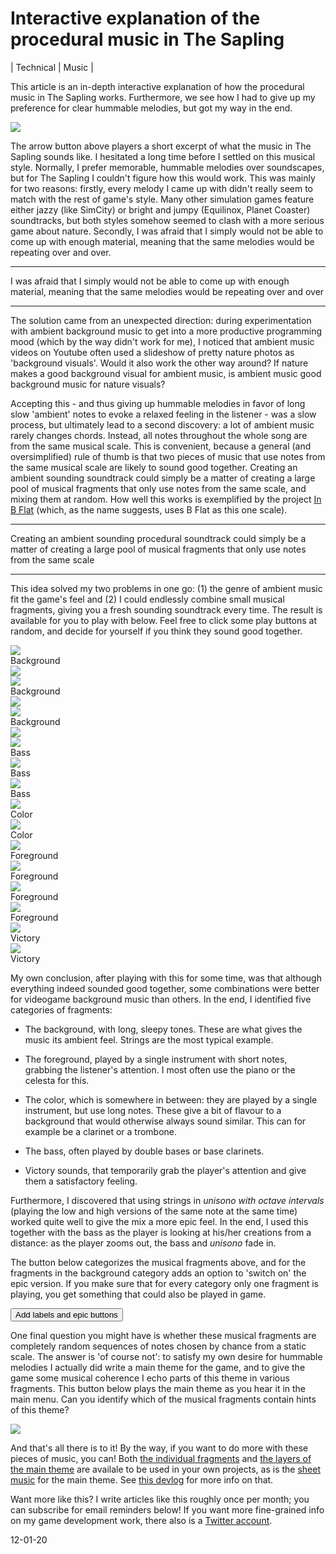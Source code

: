 Interactive explanation of the procedural music in The Sapling
==============================================================

| Technical | Music |

This article is an in-depth interactive explanation of how the procedural music in The Sapling works. Furthermore, we see how I had to give up my preference for clear hummable melodies, but got my way in the end.

<div class="">
	<img class="layerplayer" src="music/quiet.svg" playing='false' audio='music/example.mp3'>
</div>

The arrow button above players a short excerpt of what the music in The Sapling sounds like. I hesitated a long time before I settled on this musical style. Normally, I prefer memorable, hummable melodies over soundscapes, but for The Sapling I couldn't figure how this would work. This was mainly for two reasons: firstly, every melody I came up with didn't really seem to match with the rest of game's style. Many other simulation games feature either jazzy (like SimCity) or bright and jumpy (Equilinox, Planet Coaster) soundtracks, but both styles somehow seemed to clash with a more serious game about nature. Secondly, I was afraid that I simply would not be able to come up with enough material, meaning that the same melodies would be repeating over and over.

---

I was afraid that I simply would not be able to come up with enough material, meaning that the same melodies would be repeating over and over

---

The solution came from an unexpected direction: during experimentation with ambient background music to get into a more productive programming mood (which by the way didn't work for me), I noticed that ambient music videos on Youtube often used a slideshow of pretty nature photos as 'background visuals'. Would it also work the other way around? If nature makes a good background visual for ambient music, is ambient music good background music for nature visuals? 

Accepting this - and thus giving up hummable melodies in favor of long slow 'ambient' notes to evoke a relaxed feeling in the listener - was a slow process, but ultimately lead to a second discovery: a lot of ambient music rarely changes chords. Instead, all notes throughout the whole song are from the same musical scale. This is convenient, because a general (and oversimplified) rule of thumb is that two pieces of music that use notes from the same musical scale are likely to sound good together. Creating an ambient sounding soundtrack could simply be a matter of creating a large pool of musical fragments that only use notes from the same scale, and mixing them at random. How well this works is exemplified by the project [In B Flat](http://inbflat.net) (which, as the name suggests, uses B Flat as this one scale).

---

Creating an ambient sounding procedural soundtrack could simply be a matter of creating a large pool of musical fragments that only use notes from the same scale

---

This idea solved my two problems in one go: (1) the genre of ambient music fit the game's feel and (2) I could endlessly combine small musical fragments, giving you a fresh sounding soundtrack every time. The result is available for you to play with below. Feel free to click some play buttons at random, and decide for yourself if you think they sound good together.

<div class="player_group">
<div class="player_container">
	<img class="layerplayer" src="music/quiet.svg" playing='false' audio='music/BG1.mp3' epicLayer="music/EP1.mp3"><div class="player_label">Background</div>
	<img class="layerplayer_extra_layer" src="music/extra_layer_quiet.svg" playing="false" baseLayerName="music/BG1.mp3">
</div>
<div class="player_container">
	<img class="layerplayer" src="music/quiet.svg" playing='false' audio='music/BG2.mp3' epicLayer="music/EP2.mp3"><div class="player_label">Background</div>
	<img class="layerplayer_extra_layer" src="music/extra_layer_quiet.svg" playing="false" baseLayerName="music/BG2.mp3">
</div>
<div class="player_container">
	<img class="layerplayer" src="music/quiet.svg" playing='false' audio='music/BG3.mp3' epicLayer="music/EP3.mp3"><div class="player_label">Background</div>
	<img class="layerplayer_extra_layer" src="music/extra_layer_quiet.svg" playing="false" baseLayerName="music/BG3.mp3">
</div>
<div class="player_container">
	<img class="layerplayer" src="music/quiet.svg" playing='false' audio='music/BS1.mp3'><div class="player_label">Bass</div>
</div>
<div class="player_container">
	<img class="layerplayer" src="music/quiet.svg" playing='false' audio='music/BS2.mp3'><div class="player_label">Bass</div>
</div>
<div class="player_container">
	<img class="layerplayer" src="music/quiet.svg" playing='false' audio='music/BS3.mp3'><div class="player_label">Bass</div>
</div>
<div class="player_container">
	<img class="layerplayer" src="music/quiet.svg" playing='false' audio='music/CL1.mp3'><div class="player_label">Color</div>
</div>
<div class="player_container">
	<img class="layerplayer" src="music/quiet.svg" playing='false' audio='music/CL2.mp3'><div class="player_label">Color</div>
</div>
<div class="player_container">
	<img class="layerplayer" src="music/quiet.svg" playing='false' audio='music/FG1.mp3'><div class="player_label">Foreground</div>
</div>
<div class="player_container">
	<img class="layerplayer" src="music/quiet.svg" playing='false' audio='music/FG2.mp3'><div class="player_label">Foreground</div>
</div>
<div class="player_container">
	<img class="layerplayer" src="music/quiet.svg" playing='false' audio='music/FG3.mp3'><div class="player_label">Foreground</div>
</div>
<div class="player_container">
	<img class="layerplayer" src="music/quiet.svg" playing='false' audio='music/FG4.mp3'><div class="player_label">Foreground</div>
</div>
<div class="player_container">
	<img class="layerplayer" src="music/quiet.svg" playing='false' audio='music/milestone.mp3'><div class="player_label">Victory</div>
</div>
<div class="player_container">
	<img class="layerplayer" src="music/quiet.svg" playing='false' audio='music/scenario.mp3'><div class="player_label">Victory</div>
</div>
</div>

My own conclusion, after playing with this for some time, was that although everything indeed sounded good together, some combinations were better for videogame background music than others. In the end, I identified five categories of fragments:

* The background, with long, sleepy tones. These are what gives the music its ambient feel. Strings are the most typical example.

* The foreground, played by a single instrument with short notes, grabbing the listener's attention. I most often use the piano or the celesta for this.

* The color, which is somewhere in between: they are played by a single instrument, but use long notes. These give a bit of flavour to a background that would otherwise always sound similar. This can for example be a clarinet or a trombone.

* The bass, often played by double bases or base clarinets.

* Victory sounds, that temporarily grab the player's attention and give them a satisfactory feeling. 

Furthermore, I discovered that using strings in *unisono with octave intervals* (playing the low and high versions of the same note at the same time) worked quite well to give the mix a more epic feel. In the end, I used this together with the bass as the player is looking at his/her creations from a distance: as the player zooms out, the bass and *unisono* fade in. 

The button below categorizes the musical fragments above, and for the fragments in the background category adds an option to 'switch on' the epic version. If you make sure that for every category only one fragment is playing, you get something that could also be played in game.

<button id="labels_and_epic_button">Add labels and epic buttons</button>

One final question you might have is whether these musical fragments are completely random sequences of notes chosen by chance from a static scale. The answer is 'of course not': to satisfy my own desire for hummable melodies I actually did write a main theme for the game, and to give the game some musical coherence I echo parts of this theme in various fragments. This button below plays the main theme as you hear it in the main menu. Can you identify which of the musical fragments contain hints of this theme?

<img class="layerplayer" src="music/quiet.svg" playing='false' audio='music/main.mp3'>

And that's all there is to it! By the way, if you want to do more with these pieces of music, you can! Both [the individual fragments](/static/procedural_music_pieces.zip) and [the layers of the main theme](/static/separate_layers_main_theme.zip) are availale to be used in your own projects, as is the [sheet music](/static/main_theme_sheet_music.pdf) for the main theme. See [this devlog](/devlogs/playercontent.html) for more info on that.

Want more like this? I write articles like this roughly once per month; you can subscribe for email reminders below! If you want more fine-grained info on my game development work, there also is a [Twitter account](https://twitter.com/thesaplinggame).

<script>

	//The general LayerPlayer code
	class LayerPlayer
	{
		constructor(new_layers, playing_by_default)
		{
			this.playing = false;
			this.layers = []

			for (var layer_index in new_layers)
			{
				var audioElement = new Audio(new_layers[layer_index]);
				audioElement.loop = true;
				this.layers.push(audioElement);
			}

			this.layers_playing = playing_by_default;
		}

		TogglePlaying()
		{
			if (this.playing)
			{
				for (var layer_index in this.layers)
				{
					this.layers[layer_index].pause();
				}

				this.playing = false;
			}
			else
			{
				for (var layer_index in this.layers)
				{
					this.layers[layer_index].play();

					if (!this.layers_playing[layer_index])
					{
						this.layers[layer_index].volume = 0;
					}
				}

				this.playing = true;
			}

			return this.playing;
		}

		ToggleLayer(index)
		{
			if (this.layers_playing[index])
			{
				this.layers[index].volume = 0;
				this.layers_playing[index] = false;
			}
			else
			{
				this.layers[index].volume = 1;
				this.layers_playing[index] = true;
			}
		}
	}

	//Make the player buttons work
	var player_buttons = document.getElementsByClassName('layerplayer');
	var players = {};

	for (player_index in player_buttons)
	{
		if (player_buttons[player_index] == player_buttons.length) // why can this occur?
		{
			break
		}

		var audioFile = player_buttons[player_index].getAttribute('audio');
		var epicLayer = player_buttons[player_index].getAttribute('epicLayer');

		players[audioFile] = new LayerPlayer([audioFile,epicLayer],[true,false]);

		player_buttons[player_index].addEventListener('click',function() 
		{
			var audioFile = this.getAttribute('audio');
			players[audioFile].TogglePlaying();

			if (this.getAttribute('playing') == 'true')
			{
				this.src = 'music/hovered.svg';
				this.setAttribute('playing','false');
			}
			else
			{
				this.src = 'music/playing.svg';
				this.setAttribute('playing','true');
			}
		});

		player_buttons[player_index].addEventListener('mouseover',function()
		{
			if (this.getAttribute('playing') == 'false')
			{
				this.src = 'music/hovered.svg'
			}
		});

		player_buttons[player_index].addEventListener('mouseout',function()
		{
			if (this.getAttribute('playing') == 'false')
			{
				this.src = 'music/quiet.svg'
			}
		});
	}

	//Make the extra epic layer buttons work
	var player_buttons = document.getElementsByClassName('layerplayer_extra_layer');

	for (player_index in player_buttons)
	{
		if (player_buttons[player_index] == player_buttons.length) // why can this occur?
		{
			break
		}

		player_buttons[player_index].addEventListener('click',function() 
		{
			var baseLayerName = this.getAttribute('baseLayerName');
			players[baseLayerName].ToggleLayer(1);

			if (this.getAttribute('playing') == 'true')
			{
				this.src = 'music/extra_layer_hovered.svg';
				this.setAttribute('playing','false');
			}
			else
			{
				this.src = 'music/extra_layer_playing.svg';
				this.setAttribute('playing','true');
			}
		});

		player_buttons[player_index].addEventListener('mouseover',function()
		{
			if (this.getAttribute('playing') == 'false')
			{
				this.src = 'music/extra_layer_hovered.svg'
			}
		});

		player_buttons[player_index].addEventListener('mouseout',function()
		{
			if (this.getAttribute('playing') == 'false')
			{
				this.src = 'music/extra_layer_quiet.svg'
			}
		});
	}

	//Hide the labels and the epic buttons initially
	var player_labels = document.getElementsByClassName('player_label');
	var layerplayer_extra_layers = document.getElementsByClassName('layerplayer_extra_layer');

	for (player_label_index in player_labels)
	{
		if (player_label_index == 'length')
		{
			break;
		}

		player_labels[player_label_index].style.display = 'none';

		if (player_label_index < 3)
		{
			layerplayer_extra_layers[player_label_index].style.display = 'none';
		}
	}

	//The toggle button lower int he article
	document.getElementById('labels_and_epic_button').addEventListener('click',function() 
	{
		var player_labels = document.getElementsByClassName('player_label');
		var layerplayer_extra_layers = document.getElementsByClassName('layerplayer_extra_layer');

		for (player_label_index in player_labels)
		{
			if (player_label_index == 'length')
			{
				break;
			}

			player_labels[player_label_index].style.display = 'block';

			if (player_label_index < 3)
			{
				layerplayer_extra_layers[player_label_index].style.display = 'block';
			}
		}
	}
	);	

</script>

12-01-20